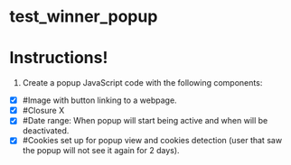# test_winner_popup

# Instructions!

1. Create a popup JavaScript code with the following components:

- [x] #Image with button linking to a webpage.
- [x] #Closure X
- [x] #Date range: When popup will start being active and when will be deactivated.
- [x] #Cookies set up for popup view and cookies detection (user that saw the popup will not see it again for 2 days).
